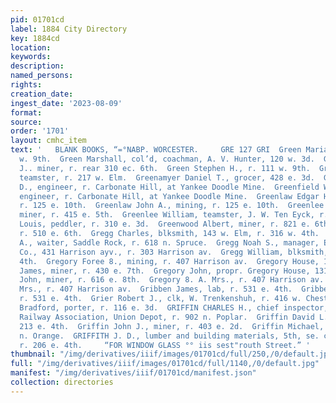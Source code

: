 ```yaml
---
pid: 01701cd
label: 1884 City Directory
key: 1884cd
location: 
keywords: 
description: 
named_persons: 
rights: 
creation_date: 
ingest_date: '2023-08-09'
format: 
source: 
order: '1701'
layout: cmhc_item
text: '   BLANK BOOKS, “=°NABP. WORCESTER.     GRE 127 GRI  Green Maria Mrs., r. 111
  w. 9th.  Green Marshall, col’d, coachman, A. V. Hunter, 120 w. 3d.  Green Patrick
  J.. miner, r. rear 310 ec. 6th.  Green Stephen H., r. 111 w. 9th.  Green Vincent,
  teamster, r. 217 w. Elm.  Greenamyer Daniel T., grocer, 428 e. 3d.  Greenfield George
  D., engineer, r. Carbonate Hill, at Yankee Doodle Mine.  Greenfield William A.,
  engineer, r. Carbonate Hill, at Yankee Doodle Mine.  Greenlaw Edgar H., mining,
  r. 125 e. 10th.  Greenlaw John A., mining, r. 125 e. 10th.  Greenlee Andrew M.,
  miner, r. 415 e. 5th.  Greenlee William, teamster, J. W. Ten Eyck, r. 406 w. Elnn  Greenwald
  Louis, peddler, r. 310 e. 3d.  Greenwood Albert, miner, r. 821 e. 6th.  Greer Charles,
  r. 510 e. 6th.  Gregg Charles, blksmith, 143 w. Elm, r. 316 w. 4th.  Gregg James
  A., waiter, Saddle Rock, r. 618 n. Spruce.  Gregg Noah S., manager, Emmet Mining
  Co., 431 Harrison ayv., r. 303 Harrison av.  Gregg William, blksmith, r. 316 w.
  4th.  Gregory Foree 8., mining, r. 407 Harrison av.  Gregory House, 131 e. 3d.  Gregory
  James, miner, r. 430 e. 7th.  Gregory John, propr. Gregory House, 131 e. 3d.  Gregory
  John, miner, r. 616 e. 8th.  Gregory 8. A. Mrs., r. 407 Harrison av.  Gregory W.R.
  Mrs., r. 407 Harrison av.  Gribben James, lab, r. 531 e. 4th.  Gribben John, lab,
  r. 531 e. 4th.  Grier Robert J., clk, W. Trenkenshuh, r. 416 w. Chestnut.  Griffin
  Bradford, porter, r. 116 e. 3d.  GRIFFIN CHARLES H., chief inspector, Western Colorado
  Railway Association, Union Depot, r. 902 n. Poplar.  Griffin David L., mining, r.
  213 e. 4th.  Griffin John J., miner, r. 403 e. 2d.  Griffin Michael, miner, r. 610
  n. Orange.  GRIFFITH J. D., lumber and building materials, 5th, se. cor. Poplar,
  r. 206 e. 4th.     “FOR WINDOW GLASS °° iis sest"routh Street.” '
thumbnail: "/img/derivatives/iiif/images/01701cd/full/250,/0/default.jpg"
full: "/img/derivatives/iiif/images/01701cd/full/1140,/0/default.jpg"
manifest: "/img/derivatives/iiif/01701cd/manifest.json"
collection: directories
---
```

